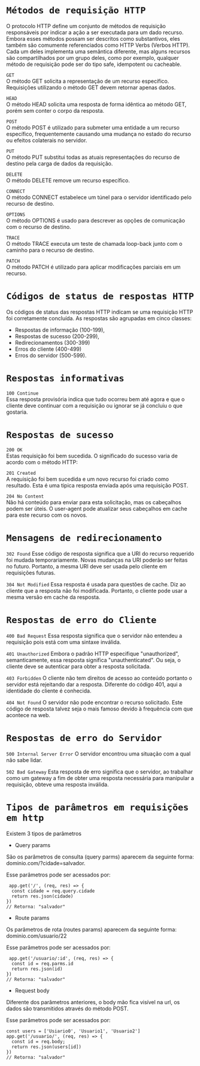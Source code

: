 # `Métodos de requisição HTTP`

O protocolo HTTP define um conjunto de métodos de requisição responsáveis por indicar a ação a ser executada para um dado recurso. Embora esses métodos possam ser descritos como substantivos, eles também são comumente referenciados como HTTP Verbs (Verbos HTTP). Cada um deles implementa uma semântica diferente, mas alguns recursos são compartilhados por um grupo deles, como por exemplo, qualquer método de requisição pode ser do tipo safe, idempotent ou cacheable.

`GET`  
O método GET solicita a representação de um recurso específico. Requisições utilizando o método GET devem retornar apenas dados.

`HEAD`  
O método HEAD solicita uma resposta de forma idêntica ao método GET, porém sem conter o corpo da resposta.

`POST`  
O método POST é utilizado para submeter uma entidade a um recurso específico, frequentemente causando uma mudança no estado do recurso ou efeitos colaterais no servidor.

`PUT`  
O método PUT substitui todas as atuais representações do recurso de destino pela carga de dados da requisição.

`DELETE`  
O método DELETE remove um recurso específico.

`CONNECT`  
O método CONNECT estabelece um túnel para o servidor identificado pelo recurso de destino.

`OPTIONS`  
O método OPTIONS é usado para descrever as opções de comunicação com o recurso de destino.

`TRACE`  
O método TRACE executa um teste de chamada loop-back junto com o caminho para o recurso de destino.

`PATCH`  
O método PATCH é utilizado para aplicar modificações parciais em um recurso.

# `Códigos de status de respostas HTTP`
Os códigos de status das respostas HTTP indicam se uma requisição HTTP foi corretamente concluída. As respostas são agrupadas em cinco classes:

- Respostas de informação (100-199),
- Respostas de sucesso (200-299),
- Redirecionamentos (300-399)
- Erros do cliente (400-499)
- Erros do servidor (500-599).


# `Respostas informativas`

`100 Continue`  
Essa resposta provisória indica que tudo ocorreu bem até agora e que o cliente deve continuar com a requisição ou ignorar se já concluiu o que gostaria.

# `Respostas de sucesso`
`200 OK`  
Estas requisição foi bem sucedida. O significado do sucesso varia de acordo com o método HTTP:

`201 Created`  
A requisição foi bem sucedida e um novo recurso foi criado como resultado. Esta é uma tipica resposta enviada após uma requisição POST.

`204 No Content`  
Não há conteúdo para enviar para esta solicitação, mas os cabeçalhos podem ser úteis. O user-agent pode atualizar seus cabeçalhos em cache para este recurso com os novos.

# `Mensagens de redirecionamento`

`302 Found`
Esse código de resposta significa que a URI do recurso requerido foi mudada temporariamente. Novas mudanças na URI poderão ser feitas no futuro. Portanto, a mesma URI deve ser usada pelo cliente em requisições futuras.

`304 Not Modified`
Essa resposta é usada para questões de cache. Diz ao cliente que a resposta não foi modificada. Portanto, o cliente pode usar a mesma versão em cache da resposta.

# `Respostas de erro do Cliente`

`400 Bad Request`
Essa resposta significa que o servidor não entendeu a requisição pois está com uma sintaxe inválida.

`401 Unauthorized`
Embora o padrão HTTP especifique "unauthorized", semanticamente, essa resposta significa "unauthenticated". Ou seja, o cliente deve se autenticar para obter a resposta solicitada.

`403 Forbidden`
O cliente não tem direitos de acesso ao conteúdo portanto o servidor está rejeitando dar a resposta. Diferente do código 401, aqui a identidade do cliente é conhecida.

`404 Not Found`
O servidor não pode encontrar o recurso solicitado. Este código de resposta talvez seja o mais famoso devido à frequência com que acontece na web.

# `Respostas de erro do Servidor`

`500 Internal Server Error`
O servidor encontrou uma situação com a qual não sabe lidar.

`502 Bad Gateway`
Esta resposta de erro significa que o servidor, ao trabalhar como um gateway a fim de obter uma resposta necessária para manipular a requisição, obteve uma resposta inválida.

# `Tipos de parâmetros em requisições em http`

Existem 3 tipos de parâmetros

- Query params

São os parâmetros de consulta (query parms) aparecem da seguinte forma: dominio.com/?cidade=salvador.

Esse parâmetros pode ser acessados por:
```
 app.get('/', (req, res) => {
  const cidade = req.query.cidade
  return res.json(cidade)
})
// Retorna: "salvador"
```

- Route params

Os parâmetros de rota (routes params) aparecem da seguinte forma: dominio.com/usuario/22

Esse parâmetros pode ser acessados por:
```
 app.get('/usuario/:id', (req, res) => {
  const id = req.parms.id
  return res.json(id)
})
// Retorna: "salvador"
```

- Request body

Diferente dos parâmetros anteriores, o body mão fica visível na url, os dados são transmitidos através do método POST.

Esse parâmetros pode ser acessados por:
```
const users = ['Usiario0', 'Usuario1', 'Usuario2'] 
app.get('/usuario/', (req, res) => {
  const id = req.body;
  return res.json(users[id])
})
// Retorna: "salvador"
```